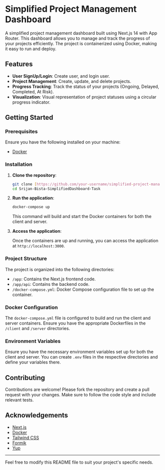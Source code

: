 # Simplified Project Management Dashboard

A simplified project management dashboard built using Next.js 14 with App Router. This dashboard allows you to manage and track the progress of your projects efficiently. The project is containerized using Docker, making it easy to run and deploy.

## Features
- **User SignUp/Login**: Create user, and login user.
- **Project Management**: Create, update, and delete projects.
- **Progress Tracking**: Track the status of your projects (Ongoing, Delayed, Completed, At Risk).
- **Visualization**: Visual representation of project statuses using a circular progress indicator.

## Getting Started

### Prerequisites

Ensure you have the following installed on your machine:

- [Docker](https://www.docker.com/get-started)
  
### Installation

1. **Clone the repository**:

    ```sh
    git clone [https://github.com/your-username/simplified-project-management-dashboard.git](https://github.com/Srijanbista/Srijan-Bista-SimplifiedDashboard-Task)
    cd Srijan-Bista-SimplifiedDashboard-Task
    ```

2. **Run the application**:

    ```sh
    docker-compose up
    ```

    This command will build and start the Docker containers for both the client and server.

3. **Access the application**:

    Once the containers are up and running, you can access the application at `http://localhost:3000`.

### Project Structure

The project is organized into the following directories:

- `/app`: Contains the Next.js frontend code.
- `/app/api`: Contains the backend code.
- `/docker-compose.yml`: Docker Compose configuration file to set up the container.

### Docker Configuration

The `docker-compose.yml` file is configured to build and run the client and server containers. Ensure you have the appropriate Dockerfiles in the `/client` and `/server` directories.


### Environment Variables

Ensure you have the necessary environment variables set up for both the client and server. You can create `.env` files in the respective directories and define your variables there.

## Contributing

Contributions are welcome! Please fork the repository and create a pull request with your changes. Make sure to follow the code style and include relevant tests.


## Acknowledgements

- [Next.js](https://nextjs.org/)
- [Docker](https://www.docker.com/)
- [Tailwind CSS](https://tailwindcss.com/)
- [Formik](https://formik.org/)
- [Yup](https://github.com/jquense/yup)

---

Feel free to modify this README file to suit your project's specific needs.
